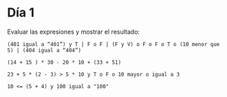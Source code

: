 # Día 1

Evaluar las expresiones y mostrar el resultado:
```
(401 igual a “401”) y T | F o F | (F y V) o F o F o T o (10 menor que 5) | (404 igual a “404”)
```

```
(14 + 15 ) * 30 - 20 * 10 + (33 + 51)
```

```
23 + 5 * (2 - 3) > 5 * 10 y T o F o 10 mayor o igual a 3
```

```
10 <= (5 + 4) y 100 igual a "100"
```

